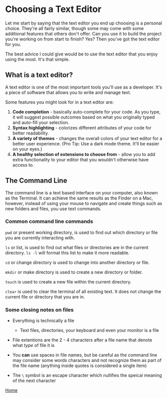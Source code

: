 # Choosing a Text Editor

Let me start by saying that the text editor you end up choosing is a personal choice. They're all fairly similar, though some may come with some additional
features that others don't offer. Can you use it to build the project you're working on from start to finish? Yes? Then you've got the text editor for you.

The best advice I could give would be to use the text editor that you enjoy using the most. It's that simple.

## What is a text editor?

A text editor is one of the most important tools you'll use as a developer. It's a piece of software that allows you to write and manage text.

Some features you might look for in a text editor are:

1. **Code completion** - basically auto-complete for your code. As you type, it will suggest possible outcomes based on what you originally typed and auto-fill your selection.
2. **Syntax highlighting** - colorizes different attributes of your code for better readability.
3. **A variety of themes** - changes the overall colors of your text editor for a better user experience. (Pro Tip: Use a dark mode theme. It'll be easier on your eyes.)
4. **A healthy selection of extensions to choose from** - allow you to add extra functionality to your editor that you wouldn't otherwise have access to.

## The Command Line

The command line is a text based interface on your computer, also known as the Terminal. It can achieve the same results as the Finder on a Mac, however, instead of using your mouse to navigate and create things such as new folders and files, you use text commands.

### Common command line commands

`pwd` or present working directory, is used to find out which directory or file you are currently interacting with.

`ls` or list, is used to find out what files or directories are in the current directory. `ls -l` will format this list to make it more readable.

`cd` or change directory is used to change into another directory or file.

`mkdir` or make directory is used to create a new directory or folder.

`touch` is used to create a new file within the current directory.

`clear` is used to clear the terminal of all existing text. It does not change the current file or directory that you are in.

### Some closing notes on files

- Everything is technically a file

  - Text files, directories, your keyboard and even your monitor is a file

- File extentions are the 2 - 4 characters after a file name that denote what *type* of file it is

- You **can** use spaces in file names, but be careful as the command line may consider some words characters and not recognize them as part of the file name (anything inside quotes is considered a single item)

- The `\` symbol is an escape character which nullifies the speical meaning of the next character

[Home](README.md)
